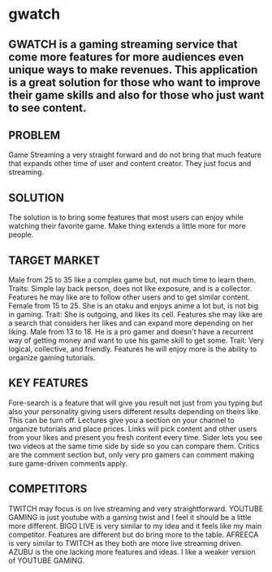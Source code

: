 # gwatch
## GWATCH is a gaming streaming service that come more features for more audiences even unique ways to make revenues. This application is a great solution for those who want to improve their game skills and also for those who just want to see content. 

## PROBLEM
Game Streaming a very straight forward and do not bring that much feature that expands other time of user and content creator. They just focus and streaming.

## SOLUTION
The solution is to bring some features that most users can enjoy while watching their favorite game. Make thing extends a little more for more people.

## TARGET MARKET
Male from 25 to 35 like a complex game but, not much time to learn them. Traits: Simple lay back person, does not like exposure, and is a collector. Features he may like are to follow other users and to get similar content.
Female from 15 to 25. She is an otaku and enjoys anime a lot but, is not big in gaming. Trait: She is outgoing,  and likes its cell. Features she may like are a search that considers her likes and can expand more depending on her liking.
Male from 13 to 18. He is a pro gamer and doesn't have a recurrent way of getting money and want to use his game skill to get some. Trait: Very logical, collective, and friendly. Features he will enjoy more is the ability to organize gaming tutorials.
## KEY FEATURES
Fore-search is a feature that will give you result not just from you typing but also your personality giving users different results depending on theirs like. This can be turn off.
Lectures give you a section on your channel to organize tutorials and place prices.
Links will pick content and other users from your likes and present you fresh content every time.
Sider lets you see two videos at the same time side by side so you can compare them.
Critics are the comment section but, only very pro gamers can comment making sure game-driven comments apply.
## COMPETITORS
TWITCH may focus is on live streaming and very straightforward.
YOUTUBE GAMING is just youtube with a gaming twist and I feel it should be a little more different.
BIGO LIVE is very similar to my idea and it feels like my main competitor. Features are different but do bring more to the table.
AFREECA is very similar to TWITCH as they both are more live streaming driven.
AZUBU is the one lacking more features and ideas. I like a weaker version of YOUTUBE GAMING.